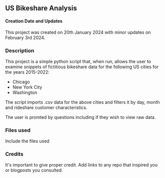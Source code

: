 ## US Bikeshare Analysis

#### Creation Date and Updates
This project was created on 20th January 2024 with minor updates on February 3rd 2024.

### Description
This project is a simple python script that, when run, allows the user to examine snippets of fictitious bikeshare data for the following US cities for the years 2015-2022:

* Chicago
* New York City
* Washington

The script imports .csv data for the above cities and filters it by day, month and rideshare customer characteristics.

The user is promted by questions including if they wish to view raw data.

### Files used
Include the files used

### Credits
It's important to give proper credit. Add links to any repo that inspired you or blogposts you consulted.

